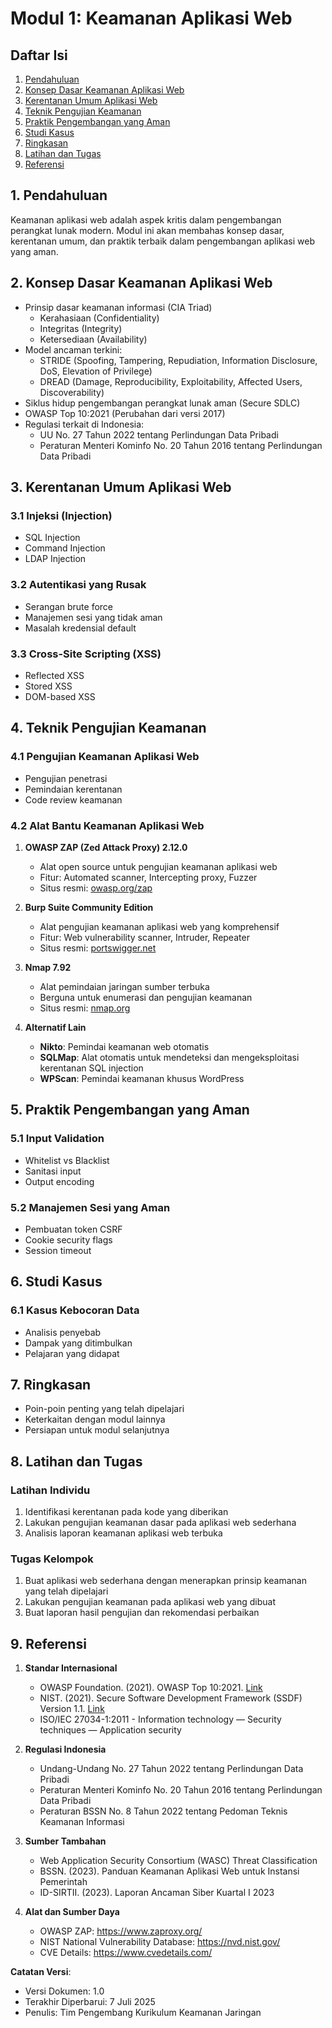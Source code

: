 # Modul 1: Keamanan Aplikasi Web

## Daftar Isi
1. [Pendahuluan](#pendahuluan)
2. [Konsep Dasar Keamanan Aplikasi Web](#konsep-dasar-keamanan-aplikasi-web)
3. [Kerentanan Umum Aplikasi Web](#kerentanan-umum-aplikasi-web)
4. [Teknik Pengujian Keamanan](#teknik-pengujian-keamanan)
5. [Praktik Pengembangan yang Aman](#praktik-pengembangan-yang-aman)
6. [Studi Kasus](#studi-kasus)
7. [Ringkasan](#ringkasan)
8. [Latihan dan Tugas](#latihan-dan-tugas)
9. [Referensi](#referensi)

## 1. Pendahuluan
Keamanan aplikasi web adalah aspek kritis dalam pengembangan perangkat lunak modern. Modul ini akan membahas konsep dasar, kerentanan umum, dan praktik terbaik dalam pengembangan aplikasi web yang aman.

## 2. Konsep Dasar Keamanan Aplikasi Web
- Prinsip dasar keamanan informasi (CIA Triad)
  - Kerahasiaan (Confidentiality)
  - Integritas (Integrity)
  - Ketersediaan (Availability)
- Model ancaman terkini:
  - STRIDE (Spoofing, Tampering, Repudiation, Information Disclosure, DoS, Elevation of Privilege)
  - DREAD (Damage, Reproducibility, Exploitability, Affected Users, Discoverability)
- Siklus hidup pengembangan perangkat lunak aman (Secure SDLC)
- OWASP Top 10:2021 (Perubahan dari versi 2017)
- Regulasi terkait di Indonesia:
  - UU No. 27 Tahun 2022 tentang Perlindungan Data Pribadi
  - Peraturan Menteri Kominfo No. 20 Tahun 2016 tentang Perlindungan Data Pribadi

## 3. Kerentanan Umum Aplikasi Web
### 3.1 Injeksi (Injection)
- SQL Injection
- Command Injection
- LDAP Injection

### 3.2 Autentikasi yang Rusak
- Serangan brute force
- Manajemen sesi yang tidak aman
- Masalah kredensial default

### 3.3 Cross-Site Scripting (XSS)
- Reflected XSS
- Stored XSS
- DOM-based XSS

## 4. Teknik Pengujian Keamanan
### 4.1 Pengujian Keamanan Aplikasi Web
- Pengujian penetrasi
- Pemindaian kerentanan
- Code review keamanan

### 4.2 Alat Bantu Keamanan Aplikasi Web
1. **OWASP ZAP (Zed Attack Proxy) 2.12.0**
   - Alat open source untuk pengujian keamanan aplikasi web
   - Fitur: Automated scanner, Intercepting proxy, Fuzzer
   - Situs resmi: [owasp.org/zap](https://www.zaproxy.org/)

2. **Burp Suite Community Edition**
   - Alat pengujian keamanan aplikasi web yang komprehensif
   - Fitur: Web vulnerability scanner, Intruder, Repeater
   - Situs resmi: [portswigger.net](https://portswigger.net/burp/communitydownload)

3. **Nmap 7.92**
   - Alat pemindaian jaringan sumber terbuka
   - Berguna untuk enumerasi dan pengujian keamanan
   - Situs resmi: [nmap.org](https://nmap.org/)

4. **Alternatif Lain**
   - **Nikto**: Pemindai keamanan web otomatis
   - **SQLMap**: Alat otomatis untuk mendeteksi dan mengeksploitasi kerentanan SQL injection
   - **WPScan**: Pemindai keamanan khusus WordPress

## 5. Praktik Pengembangan yang Aman
### 5.1 Input Validation
- Whitelist vs Blacklist
- Sanitasi input
- Output encoding

### 5.2 Manajemen Sesi yang Aman
- Pembuatan token CSRF
- Cookie security flags
- Session timeout

## 6. Studi Kasus
### 6.1 Kasus Kebocoran Data
- Analisis penyebab
- Dampak yang ditimbulkan
- Pelajaran yang didapat

## 7. Ringkasan
- Poin-poin penting yang telah dipelajari
- Keterkaitan dengan modul lainnya
- Persiapan untuk modul selanjutnya

## 8. Latihan dan Tugas
### Latihan Individu
1. Identifikasi kerentanan pada kode yang diberikan
2. Lakukan pengujian keamanan dasar pada aplikasi web sederhana
3. Analisis laporan keamanan aplikasi web terbuka

### Tugas Kelompok
1. Buat aplikasi web sederhana dengan menerapkan prinsip keamanan yang telah dipelajari
2. Lakukan pengujian keamanan pada aplikasi web yang dibuat
3. Buat laporan hasil pengujian dan rekomendasi perbaikan

## 9. Referensi
1. **Standar Internasional**
   - OWASP Foundation. (2021). OWASP Top 10:2021. [Link](https://owasp.org/Top10/)
   - NIST. (2021). Secure Software Development Framework (SSDF) Version 1.1. [Link](https://csrc.nist.gov/Projects/ssdf)
   - ISO/IEC 27034-1:2011 - Information technology — Security techniques — Application security

2. **Regulasi Indonesia**
   - Undang-Undang No. 27 Tahun 2022 tentang Perlindungan Data Pribadi
   - Peraturan Menteri Kominfo No. 20 Tahun 2016 tentang Perlindungan Data Pribadi
   - Peraturan BSSN No. 8 Tahun 2022 tentang Pedoman Teknis Keamanan Informasi

3. **Sumber Tambahan**
   - Web Application Security Consortium (WASC) Threat Classification
   - BSSN. (2023). Panduan Keamanan Aplikasi Web untuk Instansi Pemerintah
   - ID-SIRTII. (2023). Laporan Ancaman Siber Kuartal I 2023

4. **Alat dan Sumber Daya**
   - OWASP ZAP: https://www.zaproxy.org/
   - NIST National Vulnerability Database: https://nvd.nist.gov/
   - CVE Details: https://www.cvedetails.com/

**Catatan Versi**:
- Versi Dokumen: 1.0
- Terakhir Diperbarui: 7 Juli 2025
- Penulis: Tim Pengembang Kurikulum Keamanan Jaringan
